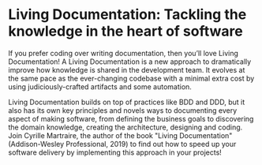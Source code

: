 # Living Documentation: Tackling the knowledge in the heart of software

If you prefer coding over writing documentation, then you’ll love Living Documentation! A Living Documentation is a new approach to dramatically improve how knowledge is shared in the development team. It evolves at the same pace as the ever-changing codebase with a minimal extra cost by using judiciously-crafted artifacts and some automation. 

Living Documentation builds on top of practices like BDD and DDD, but it also has its own key principles and novels ways to documenting every aspect of making software, from defining the business goals to discovering the domain knowledge, creating the architecture, designing and coding. Join Cyrille Martraire, the author of the book "Living Documentation" (Addison-Wesley Professional, 2019) to find out how to speed up your software delivery by implementing this approach in your projects!


